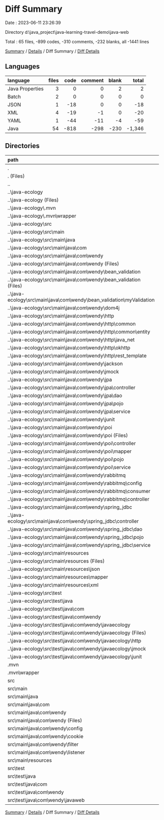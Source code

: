 # Diff Summary

Date : 2023-06-11 23:26:39

Directory d:\\java_project\\java-learning-travel-demo\\java-web

Total : 65 files,  -899 codes, -310 comments, -232 blanks, all -1441 lines

[Summary](results.md) / [Details](details.md) / Diff Summary / [Diff Details](diff-details.md)

## Languages
| language | files | code | comment | blank | total |
| :--- | ---: | ---: | ---: | ---: | ---: |
| Java Properties | 3 | 0 | 0 | 2 | 2 |
| Batch | 2 | 0 | 0 | 0 | 0 |
| JSON | 1 | -18 | 0 | 0 | -18 |
| XML | 4 | -19 | -1 | 0 | -20 |
| YAML | 1 | -44 | -11 | -4 | -59 |
| Java | 54 | -818 | -298 | -230 | -1,346 |

## Directories
| path | files | code | comment | blank | total |
| :--- | ---: | ---: | ---: | ---: | ---: |
| . | 65 | -899 | -310 | -232 | -1,441 |
| . (Files) | 2 | 140 | 51 | 40 | 231 |
| .. | 55 | -1,148 | -411 | -306 | -1,865 |
| ..\\java-ecology | 55 | -1,148 | -411 | -306 | -1,865 |
| ..\\java-ecology (Files) | 2 | -140 | -51 | -40 | -231 |
| ..\\java-ecology\\.mvn | 1 | -2 | -16 | -1 | -19 |
| ..\\java-ecology\\.mvn\\wrapper | 1 | -2 | -16 | -1 | -19 |
| ..\\java-ecology\\src | 52 | -1,006 | -344 | -265 | -1,615 |
| ..\\java-ecology\\src\\main | 45 | -904 | -336 | -238 | -1,478 |
| ..\\java-ecology\\src\\main\\java | 41 | -823 | -324 | -234 | -1,381 |
| ..\\java-ecology\\src\\main\\java\\com | 41 | -823 | -324 | -234 | -1,381 |
| ..\\java-ecology\\src\\main\\java\\com\\wendy | 41 | -823 | -324 | -234 | -1,381 |
| ..\\java-ecology\\src\\main\\java\\com\\wendy (Files) | 1 | -9 | 0 | -5 | -14 |
| ..\\java-ecology\\src\\main\\java\\com\\wendy\\bean_validation | 4 | -64 | -25 | -25 | -114 |
| ..\\java-ecology\\src\\main\\java\\com\\wendy\\bean_validation (Files) | 2 | -35 | -19 | -14 | -68 |
| ..\\java-ecology\\src\\main\\java\\com\\wendy\\bean_validation\\myValidation | 2 | -29 | -6 | -11 | -46 |
| ..\\java-ecology\\src\\main\\java\\com\\wendy\\dom4j | 5 | -105 | -42 | -25 | -172 |
| ..\\java-ecology\\src\\main\\java\\com\\wendy\\http | 5 | -100 | -64 | -27 | -191 |
| ..\\java-ecology\\src\\main\\java\\com\\wendy\\http\\common | 2 | -23 | -12 | -10 | -45 |
| ..\\java-ecology\\src\\main\\java\\com\\wendy\\http\\common\\entity | 2 | -23 | -12 | -10 | -45 |
| ..\\java-ecology\\src\\main\\java\\com\\wendy\\http\\java_net | 1 | -27 | -40 | -5 | -72 |
| ..\\java-ecology\\src\\main\\java\\com\\wendy\\http\\okhttp | 1 | -20 | -6 | -5 | -31 |
| ..\\java-ecology\\src\\main\\java\\com\\wendy\\http\\rest_template | 1 | -30 | -6 | -7 | -43 |
| ..\\java-ecology\\src\\main\\java\\com\\wendy\\jackson | 4 | -98 | -30 | -25 | -153 |
| ..\\java-ecology\\src\\main\\java\\com\\wendy\\jmock | 2 | -15 | -12 | -4 | -31 |
| ..\\java-ecology\\src\\main\\java\\com\\wendy\\jpa | 4 | -91 | -27 | -29 | -147 |
| ..\\java-ecology\\src\\main\\java\\com\\wendy\\jpa\\controller | 1 | -26 | -6 | -8 | -40 |
| ..\\java-ecology\\src\\main\\java\\com\\wendy\\jpa\\dao | 1 | -21 | -9 | -6 | -36 |
| ..\\java-ecology\\src\\main\\java\\com\\wendy\\jpa\\pojo | 1 | -23 | -6 | -7 | -36 |
| ..\\java-ecology\\src\\main\\java\\com\\wendy\\jpa\\service | 1 | -21 | -6 | -8 | -35 |
| ..\\java-ecology\\src\\main\\java\\com\\wendy\\junit | 2 | -16 | -12 | -6 | -34 |
| ..\\java-ecology\\src\\main\\java\\com\\wendy\\poi | 6 | -169 | -50 | -39 | -258 |
| ..\\java-ecology\\src\\main\\java\\com\\wendy\\poi (Files) | 1 | -100 | -18 | -11 | -129 |
| ..\\java-ecology\\src\\main\\java\\com\\wendy\\poi\\controller | 1 | -25 | -6 | -6 | -37 |
| ..\\java-ecology\\src\\main\\java\\com\\wendy\\poi\\mapper | 1 | -9 | -6 | -3 | -18 |
| ..\\java-ecology\\src\\main\\java\\com\\wendy\\poi\\pojo | 1 | -14 | -7 | -10 | -31 |
| ..\\java-ecology\\src\\main\\java\\com\\wendy\\poi\\service | 2 | -21 | -13 | -9 | -43 |
| ..\\java-ecology\\src\\main\\java\\com\\wendy\\rabbitmq | 3 | -70 | -32 | -18 | -120 |
| ..\\java-ecology\\src\\main\\java\\com\\wendy\\rabbitmq\\config | 1 | -33 | -12 | -8 | -53 |
| ..\\java-ecology\\src\\main\\java\\com\\wendy\\rabbitmq\\consumer | 1 | -17 | -8 | -4 | -29 |
| ..\\java-ecology\\src\\main\\java\\com\\wendy\\rabbitmq\\controller | 1 | -20 | -12 | -6 | -38 |
| ..\\java-ecology\\src\\main\\java\\com\\wendy\\spring_jdbc | 5 | -86 | -30 | -31 | -147 |
| ..\\java-ecology\\src\\main\\java\\com\\wendy\\spring_jdbc\\controller | 1 | -22 | -6 | -7 | -35 |
| ..\\java-ecology\\src\\main\\java\\com\\wendy\\spring_jdbc\\dao | 2 | -37 | -12 | -13 | -62 |
| ..\\java-ecology\\src\\main\\java\\com\\wendy\\spring_jdbc\\pojo | 1 | -11 | -6 | -6 | -23 |
| ..\\java-ecology\\src\\main\\java\\com\\wendy\\spring_jdbc\\service | 1 | -16 | -6 | -5 | -27 |
| ..\\java-ecology\\src\\main\\resources | 4 | -81 | -12 | -4 | -97 |
| ..\\java-ecology\\src\\main\\resources (Files) | 1 | -44 | -11 | -4 | -59 |
| ..\\java-ecology\\src\\main\\resources\\json | 1 | -18 | 0 | 0 | -18 |
| ..\\java-ecology\\src\\main\\resources\\mapper | 1 | -7 | -1 | 0 | -8 |
| ..\\java-ecology\\src\\main\\resources\\xml | 1 | -12 | 0 | 0 | -12 |
| ..\\java-ecology\\src\\test | 7 | -102 | -8 | -27 | -137 |
| ..\\java-ecology\\src\\test\\java | 7 | -102 | -8 | -27 | -137 |
| ..\\java-ecology\\src\\test\\java\\com | 7 | -102 | -8 | -27 | -137 |
| ..\\java-ecology\\src\\test\\java\\com\\wendy | 7 | -102 | -8 | -27 | -137 |
| ..\\java-ecology\\src\\test\\java\\com\\wendy\\javaecology | 7 | -102 | -8 | -27 | -137 |
| ..\\java-ecology\\src\\test\\java\\com\\wendy\\javaecology (Files) | 1 | -9 | 0 | -5 | -14 |
| ..\\java-ecology\\src\\test\\java\\com\\wendy\\javaecology\\http | 2 | -28 | 0 | -6 | -34 |
| ..\\java-ecology\\src\\test\\java\\com\\wendy\\javaecology\\jmock | 1 | -20 | 0 | -3 | -23 |
| ..\\java-ecology\\src\\test\\java\\com\\wendy\\javaecology\\junit | 3 | -45 | -8 | -13 | -66 |
| .mvn | 1 | 2 | 16 | 1 | 19 |
| .mvn\\wrapper | 1 | 2 | 16 | 1 | 19 |
| src | 7 | 107 | 34 | 33 | 174 |
| src\\main | 6 | 98 | 34 | 28 | 160 |
| src\\main\\java | 5 | 98 | 34 | 26 | 158 |
| src\\main\\java\\com | 5 | 98 | 34 | 26 | 158 |
| src\\main\\java\\com\\wendy | 5 | 98 | 34 | 26 | 158 |
| src\\main\\java\\com\\wendy (Files) | 1 | 9 | 0 | 5 | 14 |
| src\\main\\java\\com\\wendy\\config | 1 | 10 | 13 | 5 | 28 |
| src\\main\\java\\com\\wendy\\cookie | 1 | 50 | 6 | 7 | 63 |
| src\\main\\java\\com\\wendy\\filter | 1 | 26 | 9 | 7 | 42 |
| src\\main\\java\\com\\wendy\\listener | 1 | 3 | 6 | 2 | 11 |
| src\\main\\resources | 1 | 0 | 0 | 2 | 2 |
| src\\test | 1 | 9 | 0 | 5 | 14 |
| src\\test\\java | 1 | 9 | 0 | 5 | 14 |
| src\\test\\java\\com | 1 | 9 | 0 | 5 | 14 |
| src\\test\\java\\com\\wendy | 1 | 9 | 0 | 5 | 14 |
| src\\test\\java\\com\\wendy\\javaweb | 1 | 9 | 0 | 5 | 14 |

[Summary](results.md) / [Details](details.md) / Diff Summary / [Diff Details](diff-details.md)